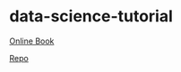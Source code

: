 # data-science-tutorial

[Online Book](https://jakevdp.github.io/PythonDataScienceHandbook/02.05-computation-on-arrays-broadcasting.html)

[Repo](https://github.com/jakevdp/PythonDataScienceHandbook)
